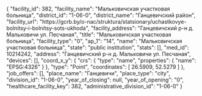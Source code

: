 {
    "facility_id": 382,
    "facility_name": "Мальковичская участковая больница",
    "district_id": "1-06-0",
    "district_name": "Ганцевичский район",
    "facility_url": "https:\/\/gcrb.by\/o-nac\/struktura\/statsionary\/uchastkovye-bolnitsy-i-bolnitsy-sots-ukhoda",
    "facility_address": "Ганцевичский р-н д. Мальковичи ул. Песчаная",
    "title": "Мальковичская участковая больница",
    "facility_type": "0",
    "ap_1": "14",
    "name": "Мальковичская участковая больница",
    "state": "public institution",
    "stats": [],
    "med_id": 10214242,
    "address": "Ганцевичский р-н д. Мальковичи ул. Песчаная",
    "devices": [],
    "coord_x_y": {
        "crs": {
            "type": "name",
            "properties": {
                "name": "EPSG:4326"
            }
        },
        "type": "Point",
        "coordinates": [
            26.5909,
            52.5279
        ]
    },
    "job_offers": [],
    "place_name": "Ганцевичи",
    "place_type": "city",
    "division_id": "1-06-0",
    "year_of_closing": null,
    "year_of_opening": "0",
    "healthcare_facility_key": 382,
    "administrative_division_id": "1-06-0"
}